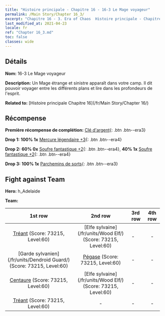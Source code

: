 ```yaml
---
title: "Histoire principale - Chapitre 16 - 16-3 Le Mage voyageur"
permalink: /Main Story/Chapter 16_3/
excerpt: "Chapitre 16 - 3. Era of Chaos  Histoire principale - Chapitre 16_3. 16-3 Le Mage voyageur"
last_modified_at: 2021-04-23
locale: fr
ref: "Chapter 16_3.md"
toc: false
classes: wide
---
```


## Détails

 **Nom:** 16-3 Le Mage voyageur

 **Description:** Un Mage étrange et sinistre apparaît dans votre camp. Il dit pouvoir voyager entre les différents plans et lire dans les profondeurs de l'esprit.

 **Related to:** [Histoire principale Chapitre 16](/fr/Main Story/Chapter 16/)

## Récompense

 **Première récompense de complétion:** [Clé d'argent](/ItemsFR/con_693/){: .btn .btn--era3}

 **Drop 1:** **100% 1x** [Mercure légendaire +3](/ItemsFR/mat_56/){: .btn .btn--era4}

 **Drop 2:** **60% 0x** [Soufre fantastique +2](/ItemsFR/mat_50/){: .btn .btn--era4}, **40% 1x** [Soufre fantastique +2](/ItemsFR/mat_50/){: .btn .btn--era4}

 **Drop 3:** **100% 1x** [Parchemins de sorts](/ItemsFR/con_694/){: .btn .btn--era3}


## Fight against Team
 **Hero:** h_Adelaide

 **Team:**


  | 1st row | 2nd row | 3rd row | 4th row |
  |:----:|:----:|:----|:----:|
  | [Tréant](/fr/units/Treant/) (Score: 73215, Level:60)  | [Elfe sylvaine](/fr/units/Wood Elf/) (Score: 73215, Level:60)  | - | - |
  | [Garde sylvanien](/fr/units/Dendroid Guard/) (Score: 73215, Level:60)  | [Pégase](/fr/units/Pegasus/) (Score: 73215, Level:60)  | - | - |
  | [Centaure](/fr/units/Centaur/) (Score: 73215, Level:60)  | [Elfe sylvaine](/fr/units/Wood Elf/) (Score: 73215, Level:60)  | - | - |
  | [Tréant](/fr/units/Treant/) (Score: 73215, Level:60)  | - | - | - |


